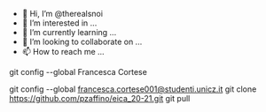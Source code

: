 - 👋 Hi, I’m @therealsnoi
- 👀 I’m interested in ...
- 🌱 I’m currently learning ...
- 💞️ I’m looking to collaborate on ...
- 📫 How to reach me ...

<!---
therealsnoi/therealsnoi is a ✨ special ✨ repository because its `README.md` (this file) appears on your GitHub profile.
You can click the Preview link to take a look at your changes.
--->git config --global Francesca Cortese
git config --global francesca.cortese001@studenti.unicz.it
git clone https://github.com/pzaffino/eica_20-21.git
git pull


